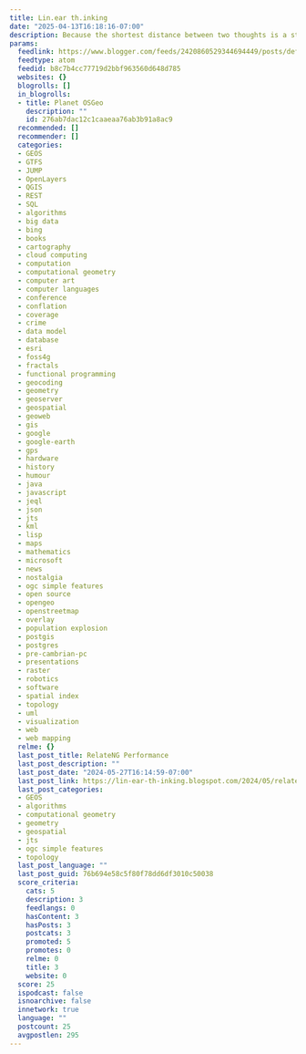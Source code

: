 ```yaml
---
title: Lin.ear th.inking
date: "2025-04-13T16:18:16-07:00"
description: Because the shortest distance between two thoughts is a straight line
params:
  feedlink: https://www.blogger.com/feeds/2420860529344694449/posts/default
  feedtype: atom
  feedid: b8c7b4cc77719d2bbf963560d648d785
  websites: {}
  blogrolls: []
  in_blogrolls:
  - title: Planet OSGeo
    description: ""
    id: 276ab7dac12c1caaeaa76ab3b91a8ac9
  recommended: []
  recommender: []
  categories:
  - GEOS
  - GTFS
  - JUMP
  - OpenLayers
  - QGIS
  - REST
  - SQL
  - algorithms
  - big data
  - bing
  - books
  - cartography
  - cloud computing
  - computation
  - computational geometry
  - computer art
  - computer languages
  - conference
  - conflation
  - coverage
  - crime
  - data model
  - database
  - esri
  - foss4g
  - fractals
  - functional programming
  - geocoding
  - geometry
  - geoserver
  - geospatial
  - geoweb
  - gis
  - google
  - google-earth
  - gps
  - hardware
  - history
  - humour
  - java
  - javascript
  - jeql
  - json
  - jts
  - kml
  - lisp
  - maps
  - mathematics
  - microsoft
  - news
  - nostalgia
  - ogc simple features
  - open source
  - opengeo
  - openstreetmap
  - overlay
  - population explosion
  - postgis
  - postgres
  - pre-cambrian-pc
  - presentations
  - raster
  - robotics
  - software
  - spatial index
  - topology
  - uml
  - visualization
  - web
  - web mapping
  relme: {}
  last_post_title: RelateNG Performance
  last_post_description: ""
  last_post_date: "2024-05-27T16:14:59-07:00"
  last_post_link: https://lin-ear-th-inking.blogspot.com/2024/05/relateng-performance.html
  last_post_categories:
  - GEOS
  - algorithms
  - computational geometry
  - geometry
  - geospatial
  - jts
  - ogc simple features
  - topology
  last_post_language: ""
  last_post_guid: 76b694e58c5f80f78dd6df3010c50038
  score_criteria:
    cats: 5
    description: 3
    feedlangs: 0
    hasContent: 3
    hasPosts: 3
    postcats: 3
    promoted: 5
    promotes: 0
    relme: 0
    title: 3
    website: 0
  score: 25
  ispodcast: false
  isnoarchive: false
  innetwork: true
  language: ""
  postcount: 25
  avgpostlen: 295
---
```

